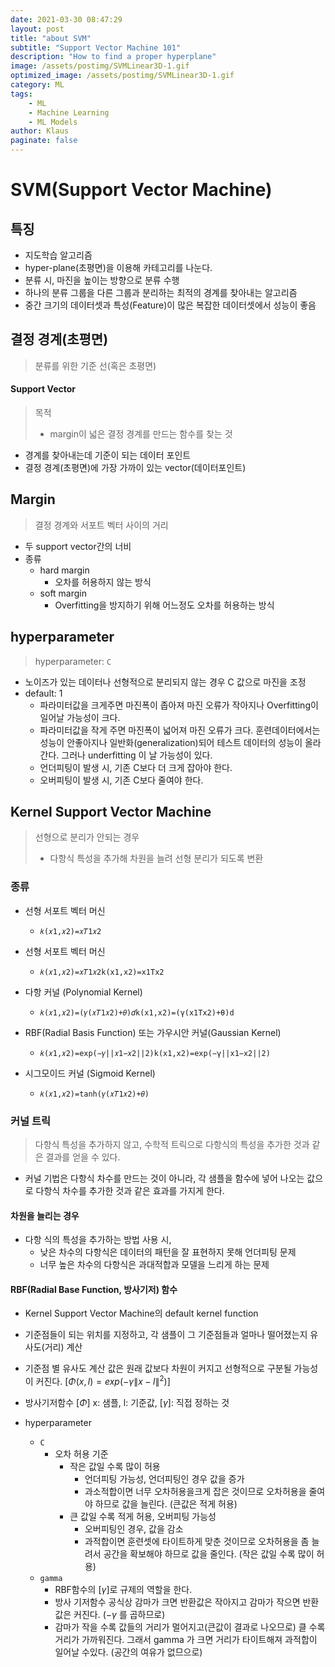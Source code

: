 ```yaml
---
date: 2021-03-30 08:47:29
layout: post
title: "about SVM"
subtitle: "Support Vector Machine 101"
description: "How to find a proper hyperplane"
image: /assets/postimg/SVMLinear3D-1.gif
optimized_image: /assets/postimg/SVMLinear3D-1.gif
category: ML
tags:
    - ML
    - Machine Learning
    - ML Models
author: Klaus
paginate: false
---
```




# SVM(Support Vector Machine)



## 특징

- 지도학습 알고리즘
- hyper-plane(초평면)을 이용해 카테고리를 나눈다.
- 분류 시, 마진을 높이는 방향으로 분류 수행
- 하나의 분류 그룹을 다른 그룹과 분리하는 최적의 경계를 찾아내는 알고리즘
- 중간 크기의 데이터셋과 특성(Feature)이 많은 복잡한 데이터셋에서 성능이 좋음



## 결정 경계(초평면)

> 분류를 위한 기준 선(혹은 초평면)

#### Support Vector

> 목적
>
> - margin이 넓은 결정 경계를 만드는 함수를 찾는 것

- 경계를 찾아내는데 기준이 되는 데이터 포인트
- 결정 경계(초평면)에 가장 가까이 있는 vector(데이터포인트)







## Margin

> 결정 경계와 서포트 벡터 사이의 거리

- 두 support vector간의 너비
- 종류
  - hard margin
    - 오차를 허용하지 않는 방식
  - soft margin
    - Overfitting을 방지하기 위해 어느정도 오차를 허용하는 방식





## hyperparameter

>  hyperparameter: `C`

- 노이즈가 있는 데이터나 선형적으로 분리되지 않는 경우 C 값으로 마진을 조정
- default: 1
  - 파라미터값을 크게주면 마진폭이 좁아져 마진 오류가 작아지나 Overfitting이 일어날 가능성이 크다.
  - 파라미터값을 작게 주면 마진폭이 넓어져 마진 오류가 크다. 훈련데이터에서는 성능이 안좋아지나 일반화(generalization)되어 테스트 데이터의 성능이 올라간다. 그러나 underfitting 이 날 가능성이 있다.
  - 언더피팅이 발생 시, 기존 C보다 더 크게 잡아야 한다.
  - 오버피팅이 발생 시, 기존 C보다 줄여야 한다.







## Kernel Support Vector Machine

> 선형으로 분리가 안되는 경우
>
> - 다항식 특성을 추가해 차원을 늘려 선형 분리가 되도록 변환

### 종류

- 선형 서포트 벡터 머신
  - `𝑘(𝑥1,𝑥2)=𝑥𝑇1𝑥2`

- 선형 서포트 벡터 머신
  - `𝑘(𝑥1,𝑥2)=𝑥𝑇1𝑥2k(x1,x2)=x1Tx2`

- 다항 커널 (Polynomial Kernel)
  - `𝑘(𝑥1,𝑥2)=(𝛾(𝑥𝑇1𝑥2)+𝜃)𝑑k(x1,x2)=(γ(x1Tx2)+θ)d`

- RBF(Radial Basis Function) 또는 가우시안 커널(Gaussian Kernel)
  - `𝑘(𝑥1,𝑥2)=exp(−𝛾||𝑥1−𝑥2||2)k(x1,x2)=exp⁡(−γ||x1−x2||2)`

- 시그모이드 커널 (Sigmoid Kernel)
  - `𝑘(𝑥1,𝑥2)=tanh(𝛾(𝑥𝑇1𝑥2)+𝜃)`



### 커널 트릭

> 다항식 특성을 추가하지 않고, 수학적 트릭으로 다항식의 특성을 추가한 것과 같은 결과를 얻을 수 있다.

- 커널 기법은 다항식 차수를 만드는 것이 아니라, 각 샘플을 함수에 넣어 나오는 값으로 다항식 차수를 추가한 것과 같은 효과를 가지게 한다.



#### 차원을 늘리는 경우

- 다항 식의 특성을 추가하는 방법 사용 시,
  - 낮은 차수의 다항식은 데이터의 패턴을 잘 표현하지 못해 언더피팅 문제
  - 너무 높은 차수의 다항식은 과대적합과 모델을 느리게 하는 문제

#### RBF(Radial Base Function, 방사기저) 함수

- Kernel Support Vector Machine의 default kernel function

- 기준점들이 되는 위치를 지정하고, 각 샘플이 그 기준점들과 얼마나 떨어졌는지 유사도(거리) 계산

- 기준점 별 유사도 계산 값은 원래 값보다 차원이 커지고 선형적으로 구분될 가능성이 커진다.
[$\Phi(x, l) = exp\left(-\gamma \left\|x-l\right\|^2\right)$]

- 방사기저함수 [$\Phi$] x: 샘플, l: 기준값, [$\gamma$]: 직접 정하는 것



- hyperparameter
  - `C`
    - 오차 허용 기준
      - 작은 값일 수록 많이 허용
        - 언더피팅 가능성, 언더피팅인 경우 값을 증가
        - 과소적합이면 너무 오차허용을크게 잡은 것이므로 오차허용을 줄여야 하므로 값을 늘린다. (큰값은 적게 허용)
      - 큰 값일 수록 적게 허용, 오버피팅 가능성
        - 오버피팅인 경우, 값을 감소
        - 과적합이면 훈련셋에 타이트하게 맞춘 것이므로 오차허용을 좀 늘려서 공간을 확보해야 하므로 값을 줄인다. (작은 값일 수록 많이 허용) 
  - `gamma`
    - RBF함수의 [$\gamma$]로 규제의 역할을 한다.
    - 방사 기저함수 공식상 감마가 크면 반환값은 작아지고 감마가 작으면 반환값은 커진다. ($-\gamma$ 를 곱하므로)
    - 감마가 작을 수록 값들의 거리가 멀어지고(큰값이 결과로 나오므로) 클 수록 거리가 가까워진다. 그래서 gamma 가 크면 거리가 타이트해져 과적합이 일어날 수있다. (공간의 여유가 없므으로)

